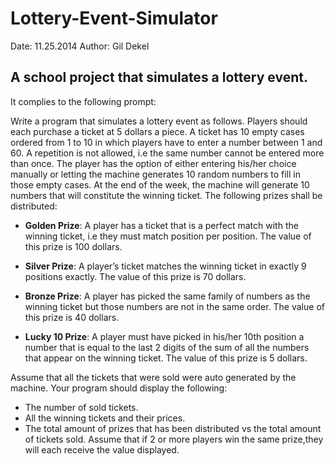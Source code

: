 Lottery-Event-Simulator
==============
Date: 11.25.2014
Author: Gil Dekel

A school project that simulates a lottery event.
--------------
It complies to the following prompt:


Write a program that simulates a lottery event as follows. Players should each purchase a ticket at 5 dollars a piece.
A ticket has 10 empty cases ordered from 1 to 10 in which players have to enter a number between 1 and 60. A repetition
is not allowed, i.e the same number cannot be entered more than once. The player has the option of either entering
his/her choice manually or letting the machine generates 10 random numbers to fill in those empty cases.
At the end of the week, the machine will generate 10 numbers that will constitute the winning ticket. The following
prizes shall be distributed:
- **Golden Prize**: A player has a ticket that is a perfect match with the winning ticket, i.e they must match position per position. The value of this prize is 100 dollars.

- **Silver Prize**: A player’s ticket matches the winning ticket in exactly 9 positions exactly. The value of this prize is 70 dollars.

- **Bronze Prize**: A player has picked the same family of numbers as the winning ticket but those numbers are not in the same order. The value of this prize is 40 dollars.

- **Lucky 10 Prize**: A player must have picked in his/her 10th position a number that is equal to the last 2 digits of the sum of all the numbers that appear on the winning ticket. The value of this prize is 5 dollars.

Assume that all the tickets that were sold were auto generated by the machine. Your program should display the following:

- The number of sold tickets.
- All the winning tickets and their prices.
- The total amount of prizes that has been distributed vs the total amount of tickets sold. Assume that if 2 or more players win the same prize,they will each receive the value displayed.
